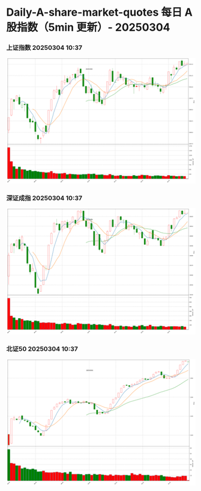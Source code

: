
# Daily-A-share-market-quotes 每日 A 股指数（5min 更新）- 20250304

### 上证指数 20250304 10:37
![](./fig/2025/3/20250304-sh000001.png)

### 深证成指 20250304 10:37
![](./fig/2025/3/20250304-sz399001.png)

### 北证50 20250304 10:37
![](./fig/2025/3/20250304-bj899050.png)
